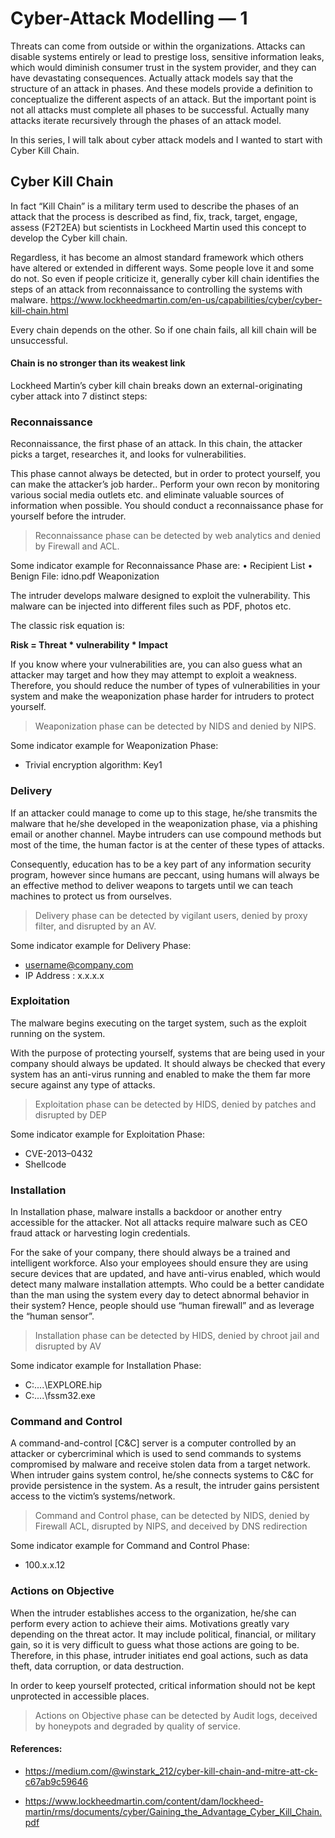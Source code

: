 # Cyber-Attack Modelling — 1

Threats can come from outside or within the organizations. Attacks can disable systems entirely or lead to prestige loss, sensitive information leaks, which would diminish consumer trust in the system provider, and they can have devastating consequences. Actually attack models say that the structure of an attack in phases. And these models provide a definition to conceptualize the different aspects of an attack. But the important point is not all attacks must complete all phases to be successful. Actually many attacks iterate recursively through the phases of an attack model.

In this series, I will talk about cyber attack models and I wanted to start with Cyber Kill Chain.
## Cyber Kill Chain

In fact “Kill Chain” is a military term used to describe the phases of an attack that the process is described as find, fix, track, target, engage, assess (F2T2EA) but scientists in Lockheed Martin used this concept to develop the Cyber kill chain.

Regardless, it has become an almost standard framework which others have altered or extended in different ways. Some people love it and some do not. So even if people criticize it, generally cyber kill chain identifies the steps of an attack from reconnaissance to controlling the systems with malware.
https://www.lockheedmartin.com/en-us/capabilities/cyber/cyber-kill-chain.html

Every chain depends on the other. So if one chain fails, all kill chain will be unsuccessful. 

#### **Chain is no stronger than its weakest link**
  
Lockheed Martin’s cyber kill chain breaks down an external-originating cyber attack into 7 distinct steps:
### Reconnaissance

Reconnaissance, the first phase of an attack. In this chain, the attacker picks a target, researches it, and looks for vulnerabilities.

This phase cannot always be detected, but in order to protect yourself, you can make the attacker’s job harder.. Perform your own recon by monitoring various social media outlets etc. and eliminate valuable sources of information when possible. You should conduct a reconnaissance phase for yourself before the intruder.

> Reconnaissance phase can be detected by web analytics and denied by Firewall and ACL.

Some indicator example for Reconnaissance Phase are:
• Recipient List
• Benign File: idno.pdf
Weaponization

The intruder develops malware designed to exploit the vulnerability. This malware can be injected into different files such as PDF, photos etc.

The classic risk equation is:

**Risk = Threat * vulnerability * Impact**

If you know where your vulnerabilities are, you can also guess what an attacker may target and how they may attempt to exploit a weakness. Therefore, you should reduce the number of types of vulnerabilities in your system and make the weaponization phase harder for intruders to protect yourself.

>Weaponization phase can be detected by NIDS and denied by NIPS.

Some indicator example for Weaponization Phase:
- Trivial encryption algorithm: Key1 

### Delivery

If an attacker could manage to come up to this stage, he/she transmits the malware that he/she developed in the weaponization phase, via a phishing email or another channel. Maybe intruders can use compound methods but most of the time, the human factor is at the center of these types of attacks.

Consequently, education has to be a key part of any information security program, however since humans are peccant, using humans will always be an effective method to deliver weapons to targets until we can teach machines to protect us from ourselves.

> Delivery phase can be detected by vigilant users, denied by proxy filter, and disrupted by an AV.

Some indicator example for Delivery Phase:
- username@company.com
- IP Address : x.x.x.x

### Exploitation

The malware begins executing on the target system, such as the exploit running on the system.

With the purpose of protecting yourself, systems that are being used in your company should always be updated. It should always be checked that every system has an anti-virus running and enabled to make the them far more secure against any type of attacks.

> Exploitation phase can be detected by HIDS, denied by patches and disrupted by DEP

Some indicator example for Exploitation Phase:
- CVE-2013–0432
- Shellcode

### Installation

In Installation phase, malware installs a backdoor or another entry accessible for the attacker. Not all attacks require malware such as CEO fraud attack or harvesting login credentials.

For the sake of your company, there should always be a trained and intelligent workforce. Also your employees should ensure they are using secure devices that are updated, and have anti-virus enabled, which would detect many malware installation attempts. Who could be a better candidate than the man using the system every day to detect abnormal behavior in their system? Hence, people should use “human firewall” and as leverage the “human sensor”.

> Installation phase can be detected by HIDS, denied by chroot jail and disrupted by AV

Some indicator example for Installation Phase:
- C:\..\..\EXPLORE.hip
- C:\..\..\fssm32.exe

### Command and Control

A command-and-control [C&C] server is a computer controlled by an attacker or cybercriminal which is used to send commands to systems compromised by malware and receive stolen data from a target network. When intruder gains system control, he/she connects systems to C&C for provide persistence in the system. As a result, the intruder gains persistent access to the victim’s systems/network.

> Command and Control phase, can be detected by NIDS, denied by Firewall ACL, disrupted by NIPS, and deceived by DNS redirection

Some indicator example for Command and Control Phase:
- 100.x.x.12

### Actions on Objective

When the intruder establishes access to the organization, he/she can perform every action to achieve their aims. Motivations greatly vary depending on the threat actor. It may include political, financial, or military gain, so it is very difficult to guess what those actions are going to be. Therefore, in this phase, intruder initiates end goal actions, such as data theft, data corruption, or data destruction.

In order to keep yourself protected, critical information should not be kept unprotected in accessible places.

> Actions on Objective phase can be detected by Audit logs, deceived by honeypots and degraded by quality of service.

#### References:

- https://medium.com/@winstark_212/cyber-kill-chain-and-mitre-att-ck-c67ab9c59646

- https://www.lockheedmartin.com/content/dam/lockheed-martin/rms/documents/cyber/Gaining_the_Advantage_Cyber_Kill_Chain.pdf
